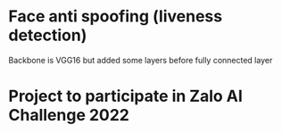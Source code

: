 # Face anti spoofing (liveness detection)
 Backbone is VGG16 but added some layers before fully connected layer
# Project to participate in Zalo AI Challenge 2022
